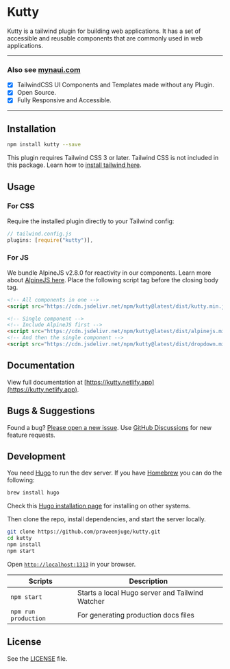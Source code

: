 # Kutty

Kutty is a tailwind plugin for building web applications. It has a set of accessible and reusable components that are commonly used in web applications.

---

### Also see [mynaui.com](https://mynaui.com)
- [x] TailwindCSS UI Components and Templates made without any Plugin. 
- [x] Open Source.
- [x]  Fully Responsive and Accessible.

---

## Installation

```sh
npm install kutty --save
```

This plugin requires Tailwind CSS 3 or later. Tailwind CSS is not included in this package. Learn how to [install tailwind here](https://tailwindcss.com/docs/installation/).

## Usage

### For CSS

Require the installed plugin directly to your Tailwind config:

```js
// tailwind.config.js
plugins: [require("kutty")],
```

### For JS

We bundle AlpineJS v2.8.0 for reactivity in our components. Learn more about [AlpineJS here](https://github.com/alpinejs/alpine). Place the following script tag before the closing body tag.

```html
<!-- All components in one -->
<script src="https://cdn.jsdelivr.net/npm/kutty@latest/dist/kutty.min.js"></script>
```

```html
<!-- Single component -->
<!-- Include AlpineJS first -->
<script src="https://cdn.jsdelivr.net/npm/kutty@latest/dist/alpinejs.min.js"></script>
<!-- And then the single component -->
<script src="https://cdn.jsdelivr.net/npm/kutty@latest/dist/dropdown.min.js"></script>
```

## Documentation

View full documentation at [https://kutty.netlify.app](https://kutty.netlify.app).

## Bugs & Suggestions

Found a bug? [Please open a new issue](https://github.com/praveenjuge/kutty/issues/new). Use [GitHub Discussions](https://github.com/praveenjuge/kutty/discussions) for new feature requests.

## Development

You need [Hugo](https://gohugo.io/) to run the dev server. If you have [Homebrew](https://brew.sh/) you can do the following:

```sh
brew install hugo
```

Check this [Hugo installation page](https://gohugo.io/getting-started/installing/) for installing on other systems.

Then clone the repo, install dependencies, and start the server locally.

```sh
git clone https://github.com/praveenjuge/kutty.git
cd kutty
npm install
npm start
```

Open [`http://localhost:1313`](http://localhost:1313) in your browser.

| Scripts              | Description                                     |
| -------------------- | ----------------------------------------------- |
| `npm start`          | Starts a local Hugo server and Tailwind Watcher |
| `npm run production` | For generating production docs files            |

## License

See the [LICENSE](https://github.com/praveenjuge/kutty/blob/master/LICENSE) file.
